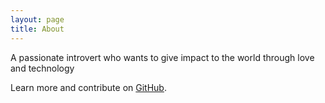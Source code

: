 ```yaml
---
layout: page
title: About
---
```


<p class="message">
    A passionate introvert who wants to give impact to the world through love and technology
</p>



Learn more and contribute on [GitHub](https://github.com/zephyrdaddy).
